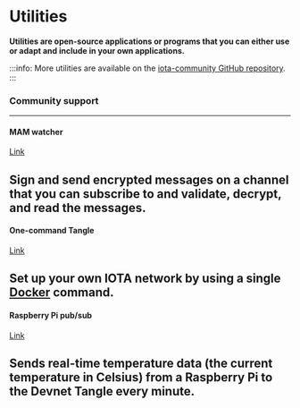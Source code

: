 # Utilities

**Utilities are open-source applications or programs that you can either use or adapt and include in your own applications.**

:::info:
More utilities are available on the [iota-community GitHub repository](https://github.com/iota-community).
:::

### __Community support__ ###

---------------
#### __MAM watcher__ ####
[Link](../mam-watcher/overview.md)

Sign and send encrypted messages on a channel that you can subscribe to and validate, decrypt, and read the messages.
---

#### __One-command Tangle__ ####
[Link](../one-command-tangle/overview.md)

Set up your own IOTA network by using a single [Docker](https://www.docker.com/why-docker) command.
---

#### __Raspberry Pi pub/sub__ ####
[Link](../raspberry-pi-pub-sub/overview.md)

Sends real-time temperature data (the current temperature in Celsius) from a Raspberry Pi to the Devnet Tangle every minute.
---------------
